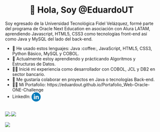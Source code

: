 <h1 align="center">👋 Hola, Soy @EduardoUT</h1>

Soy egresado de la Universidad Tecnológica Fidel Velázquez, formé parte del programa de Oracle Next Education en asociación con Alura LATAM, aprendiendo Javascript, HTML5, CSS3 como tecnologías front-end así como Java y MySQL del lado del back-end.
<ul>
  <li>👀 He usado estos lenguajes: Java :coffee:, JavaScript, HTML5, CSS3, Python Básico, MySQL y COBOL.</li>
  <li>🌱 Actualmente estoy aprendiendo y prácticando Algoritmos y Estructuras de Datos.</li>
  <li> 🧑‍💼 Inicié mi experiencia como desarrollador con COBOL, JCL y DB2 en sector bancario.
  <li>💞️ Me gustaría colaborar en proyectos en Java o tecnologías Back-end.</li>
  <li>👨‍💼 Mi Portafolio: https://eduardout.github.io/Portafolio_Web-Oracle-ONE-Challenge</li>
  <li>
    LinkedIn:
    <a href="https://www.linkedin.com/in/eduardo-reyes-hern%C3%A1ndez-3040471aa/">
      <img alt="Eduardo LinkedIn" width="30px" align="center" src="https://raw.githubusercontent.com/EduardoUT/Portafolio_Web-Oracle-ONE-Challenge/refs/heads/master/assets/img/iconos/contacto/linkedin.png"/>
    </a>
  </li>
</ul><br>
<a href="">
  <img height=200 align="center" src="https://github-readme-stats.vercel.app/api?username=EduardoUT&theme=gradient&locale=es&rank_icon=github&bg_color=000000&text_color=FFFFFF&show_icons=true"/>
</a>
<a href="">
  <img height=200 align="center" src="https://github-readme-stats.vercel.app/api/top-langs?username=EduardoUT&layout=normal&custom_title=Lenguajes%20más%20%20usados:&card_width=410&bg_color=000000&text_color=FFFFFF"/>
</a><br><br>

<a href="https://github.com/EduardoUT/Portafolio_Web-Oracle-ONE-Challenge">
  <img heigth=200 align="center" src="https://github-readme-stats.vercel.app/api/pin/?username=EduardoUT&repo=Portafolio_Web-Oracle-ONE-Challenge&bg_color=000000&text_color=FFFFFF"/>
</a>

<!---
EduardoUT/EduardoUT is a ✨ special ✨ repository because its `README.md` (this file) appears on your GitHub profile.
You can click the Preview link to take a look at your changes.
--->
